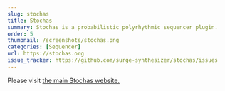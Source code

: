 ```yaml
---
slug: stochas
title: Stochas
summary: Stochas is a probabilistic polyrhythmic sequencer plugin.
order: 5
thumbnail: /screenshots/stochas.png
categories: [Sequencer]
url: https://stochas.org
issue_tracker: https://github.com/surge-synthesizer/stochas/issues
---
```


Please visit [the main Stochas website.](https://stochas.org)
